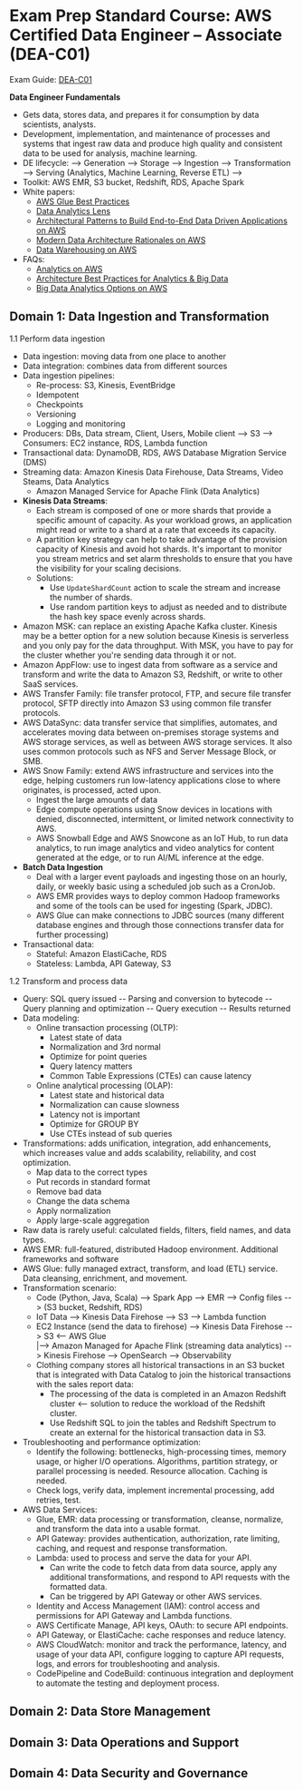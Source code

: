 # Exam Prep Standard Course: AWS Certified Data Engineer – Associate (DEA-C01)
Exam Guide: [DEA-C01](https://d1.awsstatic.com/training-and-certification/docs-data-engineer-associate/AWS-Certified-Data-Engineer-Associate_Exam-Guide.pdf)

**Data Engineer Fundamentals**
- Gets data, stores data, and prepares it for consumption by data scientists, analysts.
- Development, implementation, and maintenance of processes and systems that ingest raw data and produce high quality and consistent data to be used for analysis, machine learning.
- DE lifecycle: --> Generation --> Storage --> Ingestion --> Transformation --> Serving (Analytics, Machine Learning, Reverse ETL) -->
- Toolkit: AWS EMR, S3 bucket, Redshift, RDS, Apache Spark
- White papers:
  - [AWS Glue Best Practices](https://docs.aws.amazon.com/whitepapers/latest/aws-glue-best-practices-build-performant-data-pipeline/aws-glue-best-practices-build-performant-data-pipeline.html)
  - [Data Analytics Lens](https://docs.aws.amazon.com/wellarchitected/latest/analytics-lens/analytics-lens.html)
  - [Architectural Patterns to Build End-to-End Data Driven Applications on AWS](https://docs.aws.amazon.com/whitepapers/latest/build-e2e-data-driven-applications/aws-for-data.html)
  - [Modern Data Architecture Rationales on AWS](https://docs.aws.amazon.com/pdfs/whitepapers/latest/modern-data-architecture-rationales-on-aws/modern-data-architecture-rationales-on-aws.pdf)
  - [Data Warehousing on AWS](https://docs.aws.amazon.com/whitepapers/latest/data-warehousing-on-aws/data-warehousing-on-aws.html)
- FAQs:
  - [Analytics on AWS](https://aws.amazon.com/big-data/datalakes-and-analytics/)
  - [Architecture Best Practices for Analytics & Big Data](https://aws.amazon.com/architecture/analytics-big-data/)
  - [Big Data Analytics Options on AWS](https://docs.aws.amazon.com/pdfs/whitepapers/latest/big-data-analytics-options/big-data-analytics-options.pdf)

## Domain 1: Data Ingestion and Transformation
1.1 Perform data ingestion
- Data ingestion: moving data from one place to another
- Data integration: combines data from different sources
- Data ingestion pipelines:
  - Re-process: S3, Kinesis, EventBridge
  - Idempotent
  - Checkpoints
  - Versioning
  - Logging and monitoring
- Producers: DBs, Data stream, Client, Users, Mobile client --> S3 --> Consumers: EC2 instance, RDS, Lambda function
- Transactional data: DynamoDB, RDS, AWS Database Migration Service (DMS)
- Streaming data: Amazon Kinesis Data Firehouse, Data Streams, Video Steams, Data Analytics
  - Amazon Managed Service for Apache Flink (Data Analytics)
- **Kinesis Data Streams**:
  - Each stream is composed of one or more shards that provide a specific amount of capacity. As your workload grows, an application might read or write to a shard at a rate that exceeds its capacity.
  - A partition key strategy can help to take advantage of the provision capacity of Kinesis and avoid hot shards. It's important to monitor you stream metrics and set alarm thresholds to ensure that you have the visibility for your scaling decisions.
  - Solutions:
    - Use `UpdateShardCount` action to scale the stream and increase the number of shards.
    - Use random partition keys to adjust as needed and to distribute the hash key space evenly across shards.
- Amazon MSK: can replace an existing Apache Kafka cluster. Kinesis may be a better option for a new solution because Kinesis is serverless and you only pay for the data throughput. With MSK, you have to pay for the cluster whether you're sending data through it or not.
- Amazon AppFlow: use to ingest data from software as a service and transform and write the data to Amazon S3, Redshift, or write to other SaaS services.
- AWS Transfer Family: file transfer protocol, FTP, and secure file transfer protocol, SFTP directly into Amazon S3 using common file transfer protocols.
- AWS DataSync: data transfer service that simplifies, automates, and accelerates moving data between on-premises storage systems and AWS storage services, as well as between AWS storage services. It also uses common protocols such as NFS and Server Message Block, or SMB.
- AWS Snow Family: extend AWS infrastructure and services into the edge, helping customers run low-latency applications close to where originates, is processed, acted upon.
  - Ingest the large amounts of data
  - Edge compute operations using Snow devices in locations with denied, disconnected, intermittent, or limited network connectivity to AWS.
  - AWS Snowball Edge and AWS Snowcone as an IoT Hub, to run data analytics, to run image analytics and video analytics for content generated at the edge, or to run AI/ML inference at the edge.
- **Batch Data Ingestion**
  - Deal with a larger event payloads and ingesting those on an hourly, daily, or weekly basic using a scheduled job such as a CronJob.
  - AWS EMR provides ways to deploy common Hadoop frameworks and some of the tools can be used for ingesting (Spark, JDBC).
  - AWS Glue can make connections to JDBC sources (many different database engines and through those connections transfer data for further processing)
- Transactional data:
  - Stateful: Amazon ElastiCache, RDS
  - Stateless: Lambda, API Gateway, S3

1.2 Transform and process data
- Query: SQL query issued -- Parsing and conversion to bytecode -- Query planning and optimization -- Query execution -- Results returned
- Data modeling:
  - Online transaction processing (OLTP):
    - Latest state of data
    - Normalization and 3rd normal
    - Optimize for point queries
    - Query latency matters
    - Common Table Expressions (CTEs) can cause latency
  - Online analytical processing (OLAP):
    - Latest state and historical data
    - Normalization can cause slowness
    - Latency not is important
    - Optimize for GROUP BY
    - Use CTEs instead of sub queries
- Transformations: adds unification, integration, add enhancements, which increases value and adds scalability, reliability, and cost optimization.
  - Map data to the correct types
  - Put records in standard format
  - Remove bad data
  - Change the data schema
  - Apply normalization
  - Apply large-scale aggregation
- Raw data is rarely useful: calculated fields, filters, field names, and data types.
- AWS EMR: full-featured, distributed Hadoop environment. Additional frameworks and software
- AWS Glue: fully managed extract, transform, and load (ETL) service. Data cleansing, enrichment, and movement.
- Transformation scenario:
  - Code (Python, Java, Scala) --> Spark App --> EMR --> Config files --> (S3 bucket, Redshift, RDS)
  - IoT Data --> Kinesis Data Firehose --> S3 --> Lambda function
  - EC2 Instance (send the data to firehose) --> Kinesis Data Firehose --> S3 <-- AWS Glue
                       &emsp; &emsp; <br> |--> Amazon Managed for Apache Flink (streaming data analytics) --> Kinesis Firehose --> OpenSearch --> Observability
  - Clothing company stores all historical transactions in an S3 bucket that is integrated with Data Catalog to join the historical transactions with the sales report data:
    - The processing of the data is completed in an Amazon Redshift cluster <-- solution to reduce the workload of the Redshift cluster.
    - Use Redshift SQL to join the tables and Redshift Spectrum to create an external for the historical transaction data in S3.
- Troubleshooting and performance optimization:
  - Identify the following: bottlenecks, high-processing times, memory usage, or higher I/O operations. Algorithms, partition strategy, or parallel processing is needed. Resource allocation. Caching is needed.
  - Check logs, verify data, implement incremental processing, add retries, test.
- AWS Data Services:
  - Glue, EMR: data processing or transformation, cleanse, normalize, and transform the data into a usable format.
  - API Gateway: provides authentication, authorization, rate limiting, caching, and request and response transformation.
  - Lambda: used to process and serve the data for your API.
    - Can write the code to fetch data from data source, apply any additional transformations, and respond to API requests with the formatted data.
    - Can be triggered by API Gateway or other AWS services.
  - Identity and Access Management (IAM): control access and permissions for API Gateway and Lambda functions.
  - AWS Certificate Manage, API keys, OAuth: to secure API endpoints.
  - API Gateway, or ElastiCache: cache responses and reduce latency.
  - AWS CloudWatch: monitor and track the performance, latency, and usage of your data API, configure logging to capture API requests, logs, and errors for troubleshooting and analysis.
  - CodePipeline and CodeBuild: continuous integration and deployment to automate the testing and deployment process.


## Domain 2: Data Store Management
## Domain 3: Data Operations and Support
## Domain 4: Data Security and Governance